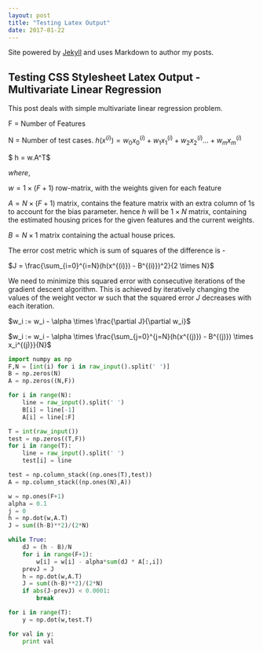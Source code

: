 ```yaml
---
layout: post
title: "Testing Latex Output"
date: 2017-01-22
---
```


Site powered by [Jekyll](http://jekyllrb.com) and uses Markdown to author my posts.

## Testing CSS Stylesheet Latex Output - Multivariate Linear Regression

This post deals with simple multivariate linear regression problem.

F = Number of Features

N = Number of test cases.
$h(x^{(i)}) = w_0 x_0^{(i)} + w_1 x_1^{(i)} + w_2 x_2^{(i)} ... + w_m x_m^{(i)}$

$ h = w.A^T$

$where,$

$w = 1 \times (F+1)$ row-matrix, with the weights given for each feature

$A = N \times (F+1)$ matrix, contains the feature matrix with an extra column of 1s to account for the bias parameter.
hence $h$ will be $1 \times N$ matrix, containing the estimated housing prices for the given features and the current weights.

$B = N \times 1$ matrix containing the actual house prices.

The error cost metric which is sum of squares of the difference is -

$J = \frac{\sum_{i=0}^{i=N}(h(x^{(i)}) - B^{(i)})^2}{2 \times N}$

We need to minimize this squared error with consecutive iterations of the gradient descent algorithm. This is achieved by iteratively changing the values of the weight vector $w$ such that the squared error $J$ decreases with each iteration.

$w_i := w_i - \alpha \times \frac{\partial J}{\partial w_i}$

$w_i := w_i - \alpha \times \frac{\sum_{j=0}^{j=N}(h(x^{(j)}) - B^{(j)}) \times x_i^{(j)}}{N}$


```python
import numpy as np
F,N = [int(i) for i in raw_input().split(' ')]
B = np.zeros(N)
A = np.zeros((N,F))

for i in range(N):
    line = raw_input().split(' ')
    B[i] = line[-1]
    A[i] = line[:F]

T = int(raw_input())
test = np.zeros((T,F))
for i in range(T):
    line = raw_input().split(' ')
    test[i] = line

test = np.column_stack((np.ones(T),test))
A = np.column_stack((np.ones(N),A))

w = np.ones(F+1)
alpha = 0.1
j = 0
h = np.dot(w,A.T)
J = sum((h-B)**2)/(2*N)

while True:
    dJ = (h - B)/N
    for i in range(F+1):
        w[i] = w[i] - alpha*sum(dJ * A[:,i])    
    prevJ = J
    h = np.dot(w,A.T)
    J = sum((h-B)**2)/(2*N)    
    if abs(J-prevJ) < 0.0001:
        break

for i in range(T):
    y = np.dot(w,test.T)

for val in y:
    print val
```
